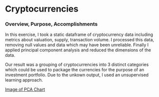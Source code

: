 # Cryptocurrencies

### Overview, Purpose, Accomplishments
In this exercise, I took a static dataframe of cryptocurrency data including metrics about valuation, supply, transaction volume. I processed this data, removing null values and data which may have been unreliable. Finally I applied principal component analysis and reduced the dimensions of the data. 

Our result was a grouping of cryptocurrencies into 3 distinct categories which could be used to package the currencies for the purpose of an investment portfolio. Due to the unkown output, I used an unsupervised learning approach. 

[Image of PCA Chart](https://github.com/jamesdemott/Cryptocurrencies/blob/main/challenge/newplot.png)
